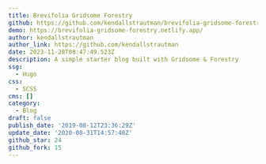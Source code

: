 ```yaml
---
title: Brevifolia Gridsome Forestry
github: https://github.com/kendallstrautman/brevifolia-gridsome-forestry
demo: https://brevifolia-gridsome-forestry.netlify.app/
author: kendallstrautman
author_link: https://github.com/kendallstrautman
date: 2023-11-28T08:47:49.523Z
description: A simple starter blog built with Gridsome & Forestry
ssg:
  - Hugo
css:
  - SCSS
cms: []
category:
  - Blog
draft: false
publish_date: '2019-08-12T23:36:29Z'
update_date: '2020-08-31T14:57:48Z'
github_star: 24
github_fork: 15
---
```

